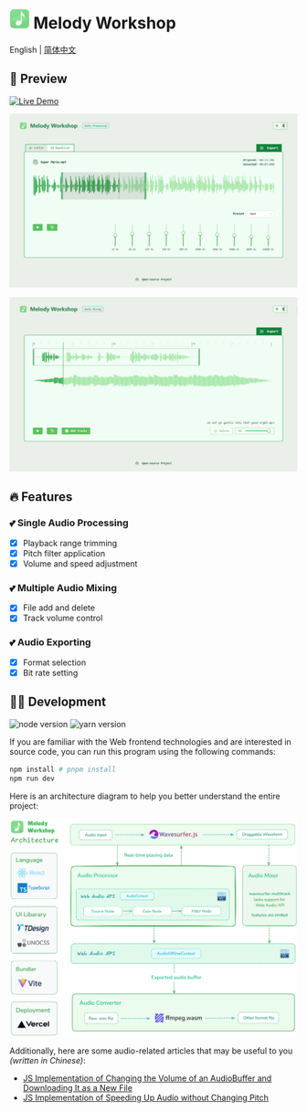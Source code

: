 # <img alt="Logo" src="./public/image/favicon.png" width="35"> Melody Workshop

English | [简体中文](./README-CN.md) 

## 🌷 Preview
[![Live Demo](https://img.shields.io/badge/Live%20Demo-Click%20to%20view-palegreen?style=for-the-badge&logo=vercel)](https://melody-workshop.rylan.cn/)

![Processor](./public/image/processor.png)

![Mixer](./public/image/mixer.png)

## 🔥 Features

### 💕 Single Audio Processing
- [x] Playback range trimming
- [x] Pitch filter application
- [x] Volume and speed adjustment

### 💕 Multiple Audio Mixing
- [x] File add and delete
- [x] Track volume control

### 💕 Audio Exporting
- [x] Format selection
- [x] Bit rate setting

## 🧙🏻 Development

<img src="https://img.shields.io/badge/node-20.x-green" alt="node version"/> <img src="https://img.shields.io/badge/pnpm-10.x-yellow" alt="yarn version"/>

If you are familiar with the Web frontend technologies and are interested in source code, you can run this program using the following commands:

```sh
npm install # pnpm install
npm run dev
```

Here is an architecture diagram to help you better understand the entire project:

![Architecture](./public/image/architecture.png)

Additionally, here are some audio-related articles that may be useful to you *(written in Chinese)*:

- [JS Implementation of Changing the Volume of an AudioBuffer and Downloading It as a New File](https://www.zhangxinxu.com/wordpress/2023/10/js-web-audio-audiobuffer-volume/)
- [JS Implementation of Speeding Up Audio without Changing Pitch](https://www.zhangxinxu.com/wordpress/2024/02/js-audioencoder-backplayrate-audiobuffer/)

